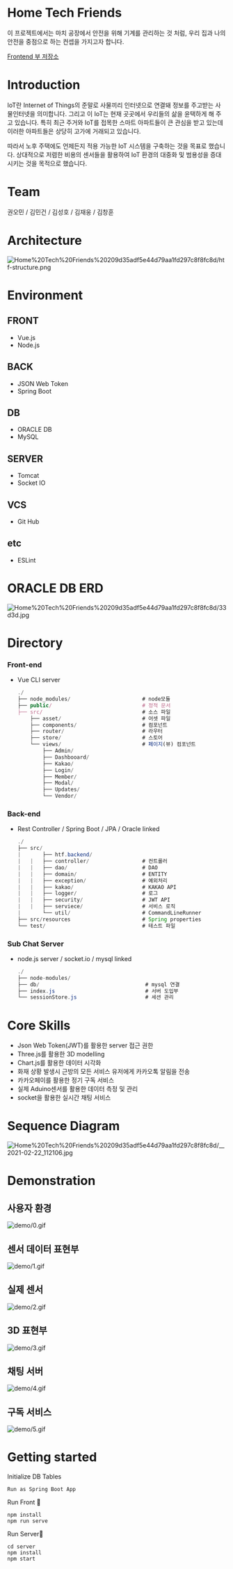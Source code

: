 # Home Tech Friends

이 프로젝트에서는 마치 공장에서 안전을 위해 기계를 관리하는 것 처럼, 우리 집과 나의 안전을 중점으로 하는 컨셉을 가지고자 합니다.

[Frontend 부 저장소](https://github.com/0712023/htf-frontend)

# Introduction

IoT란 Internet of Things의 준말로 사물끼리 인터넷으로 연결돼 정보를 주고받는 사물인터넷을 의미합니다. 그리고 이 IoT는 현재 곳곳에서 우리들의 삶을 윤택하게 해 주고 있습니다. 특히 최근 주거와 IoT를 접목한 스마트 아파트들이 큰 관심을 받고 있는데 이러한 아파트들은 상당히 고가에 거래되고 있습니다.

따라서 노후 주택에도 언제든지 적용 가능한 IoT 시스템을 구축하는 것을 목표로 했습니다. 상대적으로 저렴한 비용의 센서들을 활용하여 IoT 환경의 대중화 및 범용성을 증대시키는 것을 목적으로 했습니다.

# Team

권오민 / 김민건 / 김성호 / 김재웅 / 김창훈

# Architecture

![Home%20Tech%20Friends%20209d35adf5e44d79aa1fd297c8f8fc8d/htf-structure.png](Home%20Tech%20Friends%20209d35adf5e44d79aa1fd297c8f8fc8d/htf-structure.png)

# Environment

## FRONT

- Vue.js
- Node.js

## BACK

- JSON Web Token
- Spring Boot

## DB

- ORACLE DB
- MySQL

## SERVER

- Tomcat
- Socket IO

## VCS

- Git Hub

## etc

- ESLint

# ORACLE DB ERD

![Home%20Tech%20Friends%20209d35adf5e44d79aa1fd297c8f8fc8d/33d3d.jpg](Home%20Tech%20Friends%20209d35adf5e44d79aa1fd297c8f8fc8d/33d3d.jpg)

# Directory

### Front-end

- Vue CLI server

    ```jsx
    ./
    ├── node_modules/                       # node모듈
    ├── public/                             # 정적 문서
    ├── src/                                # 소스 파일
        ├── asset/                          # 어셋 파일
        ├── components/                     # 컴포넌트
        ├── router/                         # 라우터
        ├── store/                          # 스토어
        └── views/                          # 페이지(뷰) 컴포넌트
            ├── Admin/                     
            ├── Dashbooard/
            ├── Kakao/
            ├── Login/
            ├── Member/
            ├── Modal/
            ├── Updates/
            └── Vendor/
    ```

### Back-end

- Rest Controller / Spring Boot / JPA / Oracle linked

    ```java
    ./
    ├── src/
    |       ├── htf.backend/                    
    |   |   ├── controller/                 # 컨트롤러
    |   |   ├── dao/                        # DAO
    |   |   ├── domain/                     # ENTITY
    |   |   ├── exception/                  # 예외처리
    |   |   ├── kakao/                      # KAKAO API
    |   |   ├── logger/                     # 로그
    |   |   ├── security/                   # JWT API
    |   |   ├── serviece/                   # 서비스 로직
    |       └── util/                       # CommandLineRunner
    ├── src/resources                       # Spring properties
    └── test/                               # 테스트 파일
    ```

### Sub Chat Server

- node.js server / socket.io / mysql linked

    ```java
    ./
    ├── node-modules/
    ├── db/                                  # mysql 연결
    ├── index.js                             # 서버 도입부
    └── sessionStore.js                      # 세션 관리
    ```

# Core Skills

- Json Web Token(JWT)를 활용한 server 접근 권한
- Three.js를 활용한 3D modelling
- Chart.js를 활용한 데이터 시각화
- 화재 상황 발생시 근방의 모든 서비스 유저에게 카카오톡 알림을 전송
- 카카오페이를 활용한 정기 구독 서비스
- 실제 Aduino센서를 활용한 데이터 측정 및 관리
- socket을 활용한 실시간 채팅 서비스

# Sequence Diagram

![Home%20Tech%20Friends%20209d35adf5e44d79aa1fd297c8f8fc8d/__2021-02-22_112106.jpg](Home%20Tech%20Friends%20209d35adf5e44d79aa1fd297c8f8fc8d/__2021-02-22_112106.jpg)

# Demonstration
## 사용자 환경
![demo/0.gif](demo/0.gif)
## 센서 데이터 표현부
![demo/1.gif](demo/1.gif)
## 실제 센서
![demo/2.gif](demo/2.gif)
## 3D 표현부
![demo/3.gif](demo/3.gif)
## 채팅 서버
![demo/4.gif](demo/4.gif)
## 구독 서비스 
![demo/5.gif](demo/5.gif)

# Getting started

Initialize DB Tables

```
Run as Spring Boot App

```

Run Front 🐳

```
npm install
npm run serve

```

Run Server🎄

```
cd server
npm install
npm start
```
